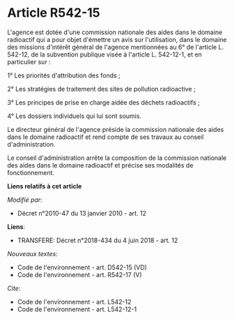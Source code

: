 # Article R542-15

L'agence est dotée d'une commission nationale des aides dans le domaine radioactif qui a pour objet d'émettre un avis sur
l'utilisation, dans le domaine des missions d'intérêt général de l'agence mentionnées au 6° de l'article L. 542-12, de la
subvention publique visée à l'article L. 542-12-1, et en particulier sur : 

1° Les priorités d'attribution des fonds ; 

2° Les stratégies de traitement des sites de pollution radioactive ; 

3° Les principes de prise en charge aidée des déchets radioactifs ; 

4° Les dossiers individuels qui lui sont soumis. 

Le directeur général de l'agence préside la commission nationale des aides dans le domaine radioactif et rend compte de ses
travaux au conseil d'administration. 

Le conseil d'administration arrête la composition de la commission nationale des aides dans le domaine radioactif et précise
ses modalités de fonctionnement.

**Liens relatifs à cet article**

_Modifié par_:

  - Décret n°2010-47 du 13 janvier 2010 - art. 12

**Liens**:

  - TRANSFERE: Décret n°2018-434 du 4 juin 2018 - art. 12

_Nouveaux textes_:

  - Code de l'environnement - art. D542-15 (VD)
  - Code de l'environnement - art. R542-17 (V)

_Cite_:

  - Code de l'environnement - art. L542-12
  - Code de l'environnement - art. L542-12-1
